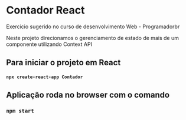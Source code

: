 # Contador React

Exercicio sugerido no curso de desenvolvimento Web - Programadorbr

Neste projeto direcionamos o gerenciamento de estado de mais de um componente utilizando Context API

## Para iniciar o projeto em React

#### `npx create-react-app Contador`

## Aplicação roda no browser com o comando

### `npm start`





